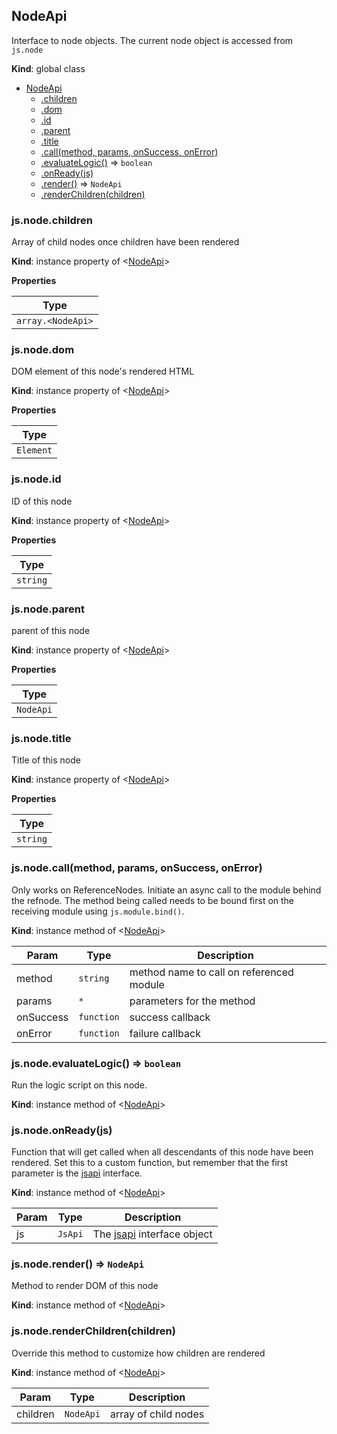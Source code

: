 ## NodeApi
Interface to node objects. The current node object is accessed from `js.node`

**Kind**: global class  

* [NodeApi](#markdown-header-nodeapi)
    * [.children](#markdown-header-jsnodechildren)
    * [.dom](#markdown-header-jsnodedom)
    * [.id](#markdown-header-jsnodeid)
    * [.parent](#markdown-header-jsnodeparent)
    * [.title](#markdown-header-jsnodetitle)
    * [.call(method, params, onSuccess, onError)](#markdown-header-jsnodecallmethod-params-onsuccess-onerror)
    * [.evaluateLogic()](#markdown-header-jsnodeevaluatelogic-boolean) ⇒ `boolean`
    * [.onReady(js)](#markdown-header-jsnodeonreadyjs)
    * [.render()](#markdown-header-jsnoderender-nodeapi) ⇒ `NodeApi`
    * [.renderChildren(children)](#markdown-header-jsnoderenderchildrenchildren)

### js.node.children
Array of child nodes once children have been rendered

**Kind**: instance property of <[NodeApi](#NodeApi)>
  
**Properties**

| Type |
| --- |
| `array.<NodeApi>` | 

### js.node.dom
DOM element of this node's rendered HTML

**Kind**: instance property of <[NodeApi](#NodeApi)>
  
**Properties**

| Type |
| --- |
| `Element` | 

### js.node.id
ID of this node

**Kind**: instance property of <[NodeApi](#NodeApi)>
  
**Properties**

| Type |
| --- |
| `string` | 

### js.node.parent
parent of this node

**Kind**: instance property of <[NodeApi](#NodeApi)>
  
**Properties**

| Type |
| --- |
| `NodeApi` | 

### js.node.title
Title of this node

**Kind**: instance property of <[NodeApi](#NodeApi)>
  
**Properties**

| Type |
| --- |
| `string` | 

### js.node.call(method, params, onSuccess, onError)
Only works on ReferenceNodes. Initiate an async call to the module
behind the refnode. The method being called needs to be bound first on
the receiving module using `js.module.bind()`.

**Kind**: instance method of <[NodeApi](#NodeApi)>
  

| Param | Type | Description |
| --- | --- | --- |
| method | `string` | method name to call on referenced module |
| params | `*` | parameters for the method |
| onSuccess | `function` | success callback |
| onError | `function` | failure callback |

### js.node.evaluateLogic() ⇒ `boolean`
Run the logic script on this node.

**Kind**: instance method of <[NodeApi](#NodeApi)>
  
### js.node.onReady(js)
Function that will get called when all descendants of this node have been
rendered. Set this to a custom function, but remember that the first
parameter is the [jsapi](js_api.md) interface.

**Kind**: instance method of <[NodeApi](#NodeApi)>
  

| Param | Type | Description |
| --- | --- | --- |
| js | `JsApi` | The [jsapi](js_api.md) interface object |

### js.node.render() ⇒ `NodeApi`
Method to render DOM of this node

**Kind**: instance method of <[NodeApi](#NodeApi)>
  
### js.node.renderChildren(children)
Override this method to customize how children are rendered

**Kind**: instance method of <[NodeApi](#NodeApi)>
  

| Param | Type | Description |
| --- | --- | --- |
| children | `NodeApi` | array of child nodes |

